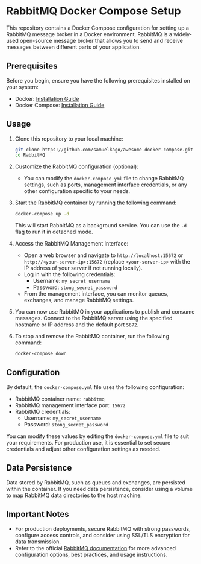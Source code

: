 # RabbitMQ Docker Compose Setup

This repository contains a Docker Compose configuration for setting up a RabbitMQ message broker in a Docker environment. RabbitMQ is a widely-used open-source message broker that allows you to send and receive messages between different parts of your application.

## Prerequisites

Before you begin, ensure you have the following prerequisites installed on your system:

- Docker: [Installation Guide](https://docs.docker.com/get-docker/)
- Docker Compose: [Installation Guide](https://docs.docker.com/compose/install/)

## Usage

1. Clone this repository to your local machine:

   ```bash
   git clone https://github.com/samuelkago/awesome-docker-compose.git
   cd RabbitMQ
   ```

2. Customize the RabbitMQ configuration (optional):
   - You can modify the `docker-compose.yml` file to change RabbitMQ settings, such as ports, management interface credentials, or any other configuration specific to your needs.

3. Start the RabbitMQ container by running the following command:

   ```bash
   docker-compose up -d
   ```

   This will start RabbitMQ as a background service. You can use the `-d` flag to run it in detached mode.

4. Access the RabbitMQ Management Interface:
   - Open a web browser and navigate to `http://localhost:15672` or `http://<your-server-ip>:15672` (replace `<your-server-ip>` with the IP address of your server if not running locally).
   - Log in with the following credentials:
     - Username: `my_secret_username`
     - Password: `stong_secret_password`
   - From the management interface, you can monitor queues, exchanges, and manage RabbitMQ settings.

5. You can now use RabbitMQ in your applications to publish and consume messages. Connect to the RabbitMQ server using the specified hostname or IP address and the default port `5672`.

6. To stop and remove the RabbitMQ container, run the following command:

   ```bash
   docker-compose down
   ```

## Configuration

By default, the `docker-compose.yml` file uses the following configuration:

- RabbitMQ container name: `rabbitmq`
- RabbitMQ management interface port: `15672`
- RabbitMQ  credentials:
  - Username: `my_secret_username`
  - Password: `stong_secret_password`

You can modify these values by editing the `docker-compose.yml` file to suit your requirements. For production use, it is essential to set secure credentials and adjust other configuration settings as needed.

## Data Persistence

Data stored by RabbitMQ, such as queues and exchanges, are persisted within the container. If you need data persistence, consider using a volume to map RabbitMQ data directories to the host machine.

## Important Notes

- For production deployments, secure RabbitMQ with strong passwords, configure access controls, and consider using SSL/TLS encryption for data transmission.
- Refer to the official [RabbitMQ documentation](https://www.rabbitmq.com/documentation.html) for more advanced configuration options, best practices, and usage instructions.
